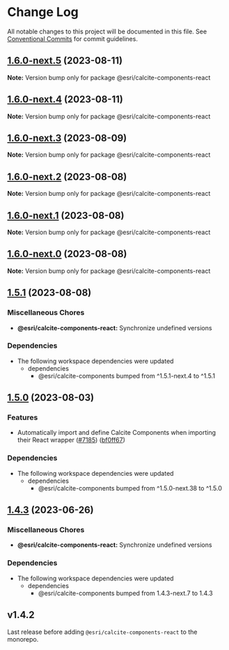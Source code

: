 # Change Log

All notable changes to this project will be documented in this file.
See [Conventional Commits](https://conventionalcommits.org) for commit guidelines.

## [1.6.0-next.5](https://github.com/Esri/calcite-design-system/compare/@esri/calcite-components-react@1.6.0-next.4...@esri/calcite-components-react@1.6.0-next.5) (2023-08-11)

**Note:** Version bump only for package @esri/calcite-components-react

## [1.6.0-next.4](https://github.com/Esri/calcite-design-system/compare/@esri/calcite-components-react@1.6.0-next.3...@esri/calcite-components-react@1.6.0-next.4) (2023-08-11)

**Note:** Version bump only for package @esri/calcite-components-react

## [1.6.0-next.3](https://github.com/Esri/calcite-design-system/compare/@esri/calcite-components-react@1.6.0-next.2...@esri/calcite-components-react@1.6.0-next.3) (2023-08-09)

**Note:** Version bump only for package @esri/calcite-components-react

## [1.6.0-next.2](https://github.com/Esri/calcite-design-system/compare/@esri/calcite-components-react@1.6.0-next.1...@esri/calcite-components-react@1.6.0-next.2) (2023-08-08)

**Note:** Version bump only for package @esri/calcite-components-react

## [1.6.0-next.1](https://github.com/Esri/calcite-design-system/compare/@esri/calcite-components-react@1.6.0-next.0...@esri/calcite-components-react@1.6.0-next.1) (2023-08-08)

**Note:** Version bump only for package @esri/calcite-components-react

## [1.6.0-next.0](https://github.com/Esri/calcite-design-system/compare/@esri/calcite-components-react@1.5.1...@esri/calcite-components-react@1.6.0-next.0) (2023-08-08)

**Note:** Version bump only for package @esri/calcite-components-react

## [1.5.1](https://github.com/Esri/calcite-design-system/compare/@esri/calcite-components-react@1.5.0...@esri/calcite-components-react@1.5.1) (2023-08-08)

### Miscellaneous Chores

- **@esri/calcite-components-react:** Synchronize undefined versions

### Dependencies

- The following workspace dependencies were updated
  - dependencies
    - @esri/calcite-components bumped from ^1.5.1-next.4 to ^1.5.1

## [1.5.0](https://github.com/Esri/calcite-design-system/compare/@esri/calcite-components-react@1.4.3...@esri/calcite-components-react@1.5.0) (2023-08-03)

### Features

- Automatically import and define Calcite Components when importing their React wrapper ([#7185](https://github.com/Esri/calcite-design-system/issues/7185)) ([bf0ff67](https://github.com/Esri/calcite-design-system/commit/bf0ff6737f882005f925031171ae9c9d57b41579))

### Dependencies

- The following workspace dependencies were updated
  - dependencies
    - @esri/calcite-components bumped from ^1.5.0-next.38 to ^1.5.0

## [1.4.3](https://github.com/Esri/calcite-design-system/compare/@esri/calcite-components-react@1.4.2...@esri/calcite-components-react@1.4.3) (2023-06-26)

### Miscellaneous Chores

- **@esri/calcite-components-react:** Synchronize undefined versions

### Dependencies

- The following workspace dependencies were updated
  - dependencies
    - @esri/calcite-components bumped from 1.4.3-next.7 to 1.4.3

## v1.4.2

Last release before adding `@esri/calcite-components-react` to the monorepo.
